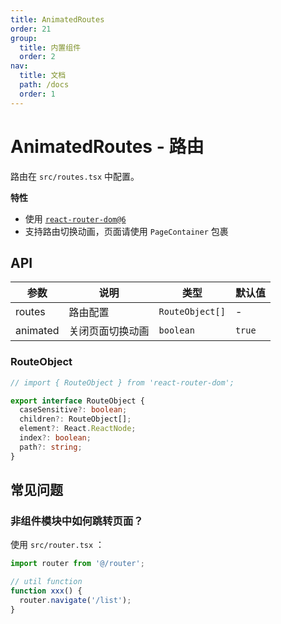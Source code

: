 ```yaml
---
title: AnimatedRoutes
order: 21
group:
  title: 内置组件
  order: 2
nav:
  title: 文档
  path: /docs
  order: 1
---
```


# AnimatedRoutes - 路由

路由在 `src/routes.tsx` 中配置。

**特性**

- 使用 [`react-router-dom@6`](https://reactrouter.com/docs/en/v6/api#api-reference)
- 支持路由切换动画，页面请使用 `PageContainer` 包裹

## API

| 参数     | 说明             | 类型            | 默认值 |
| -------- | ---------------- | --------------- | ------ |
| routes   | 路由配置         | `RouteObject[]` | -      |
| animated | 关闭页面切换动画 | `boolean`       | `true` |

### RouteObject

```typescript
// import { RouteObject } from 'react-router-dom';

export interface RouteObject {
  caseSensitive?: boolean;
  children?: RouteObject[];
  element?: React.ReactNode;
  index?: boolean;
  path?: string;
}
```

## 常见问题

### 非组件模块中如何跳转页面？

使用 `src/router.tsx` ：

```typescript
import router from '@/router';

// util function
function xxx() {
  router.navigate('/list');
}
```
